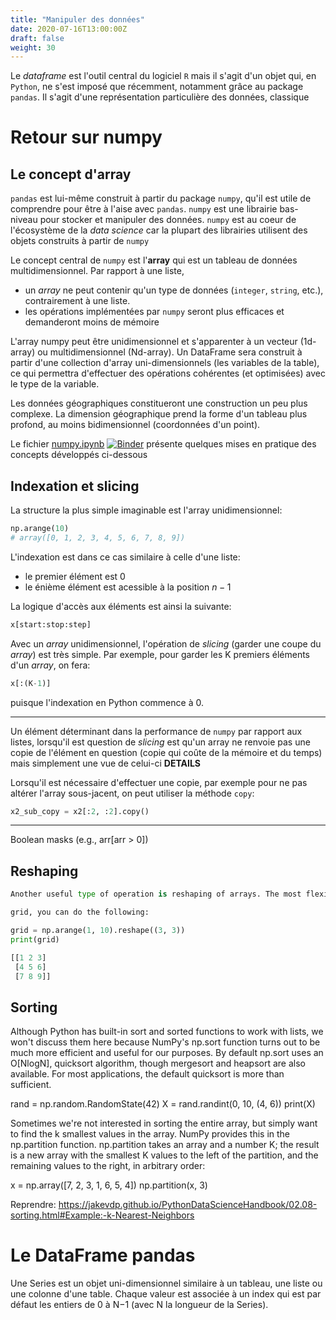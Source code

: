 ```yaml
---
title: "Manipuler des données"
date: 2020-07-16T13:00:00Z
draft: false
weight: 30
---
```


Le *dataframe* est l'outil central du logiciel `R` mais il s'agit d'un objet qui, en `Python`, ne s'est
imposé que récemment, notamment grâce au package `pandas`. Il s'agit
d'une représentation particulière des données, classique 

# Retour sur numpy

## Le concept d'array

`pandas` est lui-même construit à partir du package `numpy`, qu'il est utile de comprendre
pour être à l'aise avec `pandas`. `numpy` est une librairie bas-niveau 
pour stocker et manipuler des données. 
`numpy` est au coeur de l'écosystème de la *data science* car la plupart des librairies
utilisent des objets construits à partir de `numpy`

Le concept central de `numpy` est
l'**array** qui est un tableau de données multidimensionnel. Par rapport à une liste,

* un *array* ne peut contenir qu'un type de données (`integer`, `string`, etc.),
 contrairement à une liste.
* les opérations implémentées par `numpy` seront plus efficaces et demanderont moins
de mémoire

L'array numpy peut être unidimensionnel et s'apparenter à un vecteur (1d-array) ou
multidimensionnel (Nd-array). Un DataFrame sera construit à partir d'une collection
d'array uni-dimensionnels (les variables de la table), ce qui permettra d'effectuer des opérations cohérentes
(et optimisées) avec le type de la variable.

Les données géographiques constitueront une construction un peu plus complexe. 
La dimension géographique prend la forme d'un tableau plus profond, au moins bidimensionnel
(coordonnées d'un point). 

Le fichier
[numpy.ipynb](https://github.com/linogaliana/python-datascientist/blob/pandas_intro/static/notebooks/numpy.ipynb) 
[![Binder](https://mybinder.org/badge_logo.svg)](https://mybinder.org/v2/gh/linogaliana/python-datascientist/pandas_intro?filepath=/static/notebooks/numpy.ipynb)
présente quelques mises en pratique des concepts développés ci-dessous


## Indexation et slicing

La structure la plus simple imaginable est l'array unidimensionnel:

```python
np.arange(10)
# array([0, 1, 2, 3, 4, 5, 6, 7, 8, 9])
```

L'indexation est dans ce cas similaire à celle d'une liste: 

* le premier élément est 0
* le énième élément est acessible à la position $n-1$

La logique d'accès aux éléments est ainsi la suivante:

```python
x[start:stop:step]
```

Avec un *array* unidimensionnel, l'opération de *slicing* (garder une coupe du *array*) est très simple. 
Par exemple, pour garder les K premiers éléments d'un *array*, on fera:

```python
x[:(K-1)]
```

puisque l'indexation en Python commence à 0. 


-----

Un élément déterminant dans la performance de `numpy` par rapport aux listes, lorsqu'il est question de 
*slicing* est qu'un array ne renvoie pas une
copie de l'élément en question (copie qui coûte de la mémoire et du temps) mais simplement une vue de celui-ci
**DETAILS** 

Lorsqu'il est nécessaire d'effectuer une copie, par exemple pour ne pas altérer l'array sous-jacent, on peut 
utiliser la méthode `copy`:

```python
x2_sub_copy = x2[:2, :2].copy()
```

-----


Boolean masks (e.g., arr[arr > 0])

## Reshaping

```python
Another useful type of operation is reshaping of arrays. The most flexible way of doing this is with the reshape method. For example, if you want to put the numbers 1 through 9 in a 3×3

grid, you can do the following:

grid = np.arange(1, 10).reshape((3, 3))
print(grid)

[[1 2 3]
 [4 5 6]
 [7 8 9]]
```

<!-----

```python
import numpy as np
x[0]
x[:2]
x1[::-1]
```

On peut accéder de la même façon aux éléments d'un tableau multi-dimensionnel.
Par exemple, on a souvent besoin d'accéder à une ligne ou une colonne d'une matrice.
print(x2)

```python
x2[0,:] # La première ligne
```

## Concaténation

```python
x = np.array([1, 2, 3])

y = np.array([3, 2, 1])

np.concatenate([x, y])
```

The opposite of concatenation is splitting, which is implemented by the functions np.split, np.hsplit, and np.vsplit. For each of these, we can pass a list of indices giving the split points:

## Opérations

But: éviter les boucles (lentes!)

x = np.arange(4)
np.where(x > 2)
np.log(np.abs(x)))

np.sum(L)
%timeit sum(tableau_large)
%timeit np.sum(tableau_large)


Les fonctions d'agrégation peuvent optionnellement ne s'appliquer qu'à une dimension d'un tableau multidimensionnel. Par exemple, nous pouvons avoir besoin de la somme des éléments de chaque colonne d'une matrice (nous avons vu un cas d'utilisation dans le chapitre 3 de la première partie de ce cours). Pour cela nous utilisons l'argument optionnel  axis
M = np.random.random((3, 4))
print(M)
# Notez la syntax variable.fonction au lieu de 
# np.fonction(variable). Les deux sont possibles si
# la variable est un tableau Numpy.
print("La somme de tous les éléments de M: ", M.sum())
print("Les sommes des colonnes de M: ", M.sum(axis=0))


Parmi les nombreuses fonctions disponibles, notons :
-  np.std  pour calculer l'écart type
-  np.argmin  pour trouver l'index de l'élément minimum
-  np.percentile  pour calculer des statistiques sur les éléments.

Bouts de code à mettre dans notebook:

## Créer des array

# Un tableau de longueur 10, rempli d'entiers qui valent 0
np.zeros(10, dtype=int)

# Un tableau de taille 3x5 rempli de nombres à virgule flottante de valeur 1
np.ones((3, 5), dtype=float)

# Un tableau 3x5 rempli de 3,14
np.full((3, 5), 3.14)

# Un tableau rempli d'une séquence linéaire
# commençant à 0 et qui se termine à 20, avec un pas de 2
np.arange(0, 20, 2)

# Un tableau de 5 valeurs, espacées uniformément entre 0 et 1
np.linspace(0, 1, 5)

# Celle-ci vous la conaissez déjà! Essayez aussi "randint" et "normal"
np.random.random((3, 3))

# La matrice identité de taille 3x3 
# (matrice identité : https://fr.wikipedia.org/wiki/Matrice_identit%C3%A9)
np.eye(3)

## Manipuler des arrays



## Théorème central-limite


------>

## Sorting

Although Python has built-in sort and sorted functions to work with lists, we won't discuss them here because NumPy's np.sort function turns out to be much more efficient and useful for our purposes. By default np.sort uses an O[NlogN], quicksort algorithm, though mergesort and heapsort are also available. For most applications, the default quicksort is more than sufficient.

rand = np.random.RandomState(42)
X = rand.randint(0, 10, (4, 6))
print(X)

Sometimes we're not interested in sorting the entire array, but simply want to find the k smallest values in the array. NumPy provides this in the np.partition function. np.partition takes an array and a number K; the result is a new array with the smallest K values to the left of the partition, and the remaining values to the right, in arbitrary order:

x = np.array([7, 2, 3, 1, 6, 5, 4])
np.partition(x, 3)

Reprendre: 
https://jakevdp.github.io/PythonDataScienceHandbook/02.08-sorting.html#Example:-k-Nearest-Neighbors

# Le DataFrame pandas

Une Series est un objet uni-dimensionnel similaire à un tableau, une liste ou une colonne d'une table. Chaque valeur est associée à un index qui est par défaut les entiers de 0 à N−1 (avec N la longueur de la Series).
